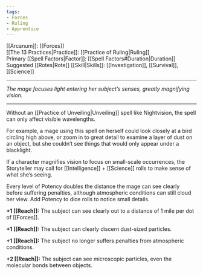 ```yaml
---
tags:
- Forces
- Ruling
- Apprentice
---
```


[[Arcanum]]: [[Forces]]\
[[The 13 Practices|Practice]]: [[Practice of Ruling|Ruling]]\
Primary [[Spell Factors|Factor]]: [[Spell Factors#Duration|Duration]]\
Suggested [[Rotes|Rote]] [[Skill|Skills]]: [[Investigation]], [[Survival]], [[Science]]

---

_The mage focuses light entering her subject’s senses, greatly magnifying vision._

---

Without an [[Practice of Unveiling|Unveiling]] spell like Nightvision, the spell can only affect visible wavelengths.

For example, a mage using this spell on herself could look closely at a bird circling high above, or zoom in to great detail to examine a layer of dust on an object, but she couldn’t see things that would only appear under a blacklight.

If a character magnifies vision to focus on small-scale occurrences, the Storyteller may call for [[Intelligence]] + [[Science]] rolls to make sense of what she’s seeing.

Every level of Potency doubles the distance the mage can see clearly before suffering penalties, although atmospheric conditions can still cloud her view. Add Potency to dice rolls to notice small details.

**+1 [[Reach]]:** The subject can see clearly out to a distance of 1 mile per dot of [[Forces]].

**+1 [[Reach]]:** The subject can clearly discern dust-sized particles.

**+1 [[Reach]]:** The subject no longer suffers penalties from atmospheric conditions.

**+2 [[Reach]]:** The subject can see microscopic particles, even the molecular bonds between objects.